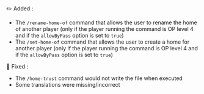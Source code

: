 ✏️ Added :

- The `/rename-home-of` command that allows the user to rename the home of another player (only if the player running
  the command is OP level 4 and if the `allowByPass` option is set to `true`)
- The `/set-home-of` command that allows the user to create a home for another player (only if the player running
  the command is OP level 4 and if the `allowByPass` option is set to `true`)

🚧 Fixed :

- The `/home-trust` command would not write the file when executed
- Some translations were missing/incorrect
